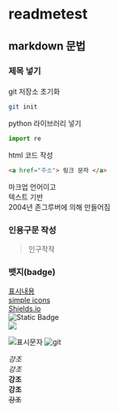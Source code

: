# readmetest

## markdown 문법
### 제목 넣기
#### 
git 저장소 초기화
```bash
git init
```
python 라이브러리 넣기
```py
import re
```

html 코드 작성
```html
<a href="주소"> 링크 문자 </a>
```

마크업 언어이고  
텍스트 기반  
2004년 존그루버에 의해 만들어짐  

### 인용구문 작성
> 인구작작

### 뱃지(badge)
[표시내용](url)  
[simple icons](https://simpleicons.org/)  
[Shields.io](https://shields.io/)  
![Static Badge](https://img.shields.io/badge/:build-passing-brightgreen)  
<img src="https://img.shields.io/badge/shimseonjo-FFCA28?style=flat-square&logo=apple&logoColor=000000"/>  

![표시문자](url)
![git](https://git-scm.com/images/logo@2x.png)  

*강조*  
_강조_  
**강조**  
__강조__  
~~강조~~  